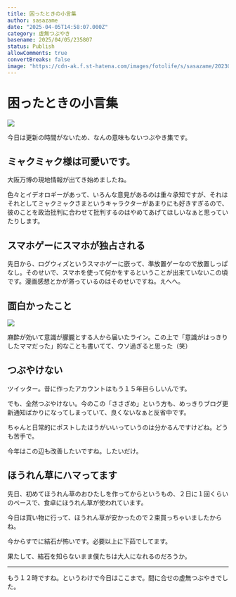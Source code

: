 ```yaml
---
title: 困ったときの小言集
author: sasazame
date: "2025-04-05T14:58:07.000Z"
category: 虚無つぶやき
basename: 2025/04/05/235807
status: Publish
allowComments: true
convertBreaks: false
image: "https://cdn-ak.f.st-hatena.com/images/fotolife/s/sasazame/20230905/20230905172523.png"
---
```

# 困ったときの小言集

![](https://cdn-ak.f.st-hatena.com/images/fotolife/s/sasazame/20230905/20230905172523.png)

今日は更新の時間がないため、なんの意味もないつぶやき集です。

<!-- Extended Body -->

## ミャクミャク様は可愛いです。

大阪万博の現地情報が出てき始めましたね。

色々とイデオロギーがあって、いろんな意見があるのは重々承知ですが、それはそれとしてミャクミャクさまというキャラクターがあまりにも好きすぎるので、彼のことを政治批判に合わせて批判するのはやめてあげてほしいなぁと思っていたりします。

## スマホゲーにスマホが独占される

先日から、ログウィズというスマホゲーに嵌って、準放置ゲーなので放置しっぱなし。そのせいで、スマホを使って何かをするということが出来ていないこの頃です。漫画感想とかが滞っているのはそのせいですね。えへへ。

## 面白かったこと

![](https://cdn-ak.f.st-hatena.com/images/fotolife/s/sasazame/20250405/20250405235320.png)

麻酔が効いて意識が朦朧とする人から届いたライン。この上で「意識がはっきりしたママだった」的なことも書いてて、ウソ過ぎると思った（笑）

## つぶやけない

ツイッター。昔に作ったアカウントはもう１５年目らしいんです。

でも、全然つぶやけない。今のこの「ささざめ」という方も、めっきりブログ更新通知ばかりになってしまっていて、良くないなぁと反省中です。

ちゃんと日常的にポストしたほうがいいっていうのは分かるんですけどね。どうも苦手で。

今年はこの辺も改善したいですね。したいだけ。

## ほうれん草にハマってます

先日、初めてほうれん草のおひたしを作ってからというもの、２日に１回くらいのペースで、食卓にほうれん草が使われています。

今日は買い物に行って、ほうれん草が安かったので２束買っちゃいましたからね。

今からすでに結石が怖いです。必要以上に下茹でしてます。

果たして、結石を知らないまま僕たちは大人になれるのだろうか。

* * *

もう１２時ですね。というわけで今日はここまで。間に合せの虚無つぶやきでした。